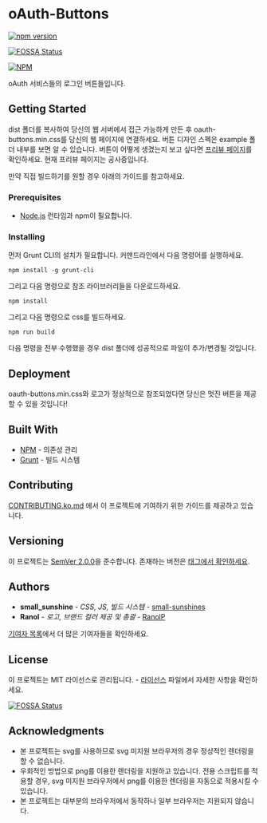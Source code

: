 # oAuth-Buttons

[![npm version](https://badge.fury.io/js/oauth-buttons.svg)](https://badge.fury.io/js/oauth-buttons)

[![FOSSA Status](https://app.fossa.io/api/projects/git%2Bgithub.com%2Fsmall-sunshines%2FoAuth-Buttons.svg?type=shield)](https://app.fossa.io/projects/git%2Bgithub.com%2Fsmall-sunshines%2FoAuth-Buttons?ref=badge_shield)


[![NPM](https://nodei.co/npm/oauth-buttons.png?downloads=true&downloadRank=true&stars=true)](https://nodei.co/npm/oauth-buttons/)

oAuth 서비스들의 로그인 버튼들입니다.

## Getting Started

dist 폴더를 복사하여 당신의 웹 서버에서 접근 가능하게 만든 후 oauth-buttons.min.css를 당신의 웹 페이지에 연결하세요. 버튼 디자인 스펙은 example 폴더 내부를 보면 알 수 있습니다. 버튼이 어떻게 생겼는지 보고 싶다면 [프리뷰 페이지](https://ranolp.github.io/oAuth-Buttons)를 확인하세요.
현재 프리뷰 페이지는 공사중입니다.

만약 직접 빌드하기를 원할 경우 아래의 가이드를 참고하세요.

### Prerequisites

* [Node.js](https://nodejs.org/ko/) 런타임과 npm이 필요합니다.

### Installing

먼저 Grunt CLI의 설치가 필요합니다. 커맨드라인에서 다음 명령어를 실행하세요.

```
npm install -g grunt-cli
```

그리고 다음 명령으로 참조 라이브러리들을 다운로드하세요.

```
npm install
```

그리고 다음 명령으로 css를 빌드하세요.

```
npm run build
```

다음 명령을 전부 수행했을 경우 dist 폴더에 성공적으로 파일이 추가/변경될 것입니다.

## Deployment

oauth-buttons.min.css와 로고가 정상적으로 참조되었다면 당신은 멋진 버튼을 제공할 수 있을 것입니다!

## Built With

* [NPM](https://www.npmjs.com/) - 의존성 관리
* [Grunt](https://gruntjs.com/) - 빌드 시스템

## Contributing

[CONTRIBUTING.ko.md](CONTRIBUTING.ko.md) 에서 이 프로젝트에 기여하기 위한 가이드를 제공하고 있습니다.

## Versioning

이 프로젝트는 [SemVer 2.0.0](http://semver.org/lang/ko)을 준수합니다. 존재하는 버전은 [태그에서 확인하세요](https://github.com/RanolP/oAuth-Buttons/tags).

## Authors

* **small_sunshine** - *CSS, JS, 빌드 시스템* - [small-sunshines](https://github.com/small-sunshines)
* **Ranol** - *로고, 브랜드 컬러 제공 및 총괄* - [RanolP](https://github.com/RanolP)

[기여자 목록](https://github.com/RanolP/oAuth-Buttons/contributors)에서 더 많은 기여자들을 확인하세요.

## License

이 프로젝트는 MIT 라이선스로 관리됩니다. - [라이선스](LICENSE) 파일에서 자세한 사항을 확인하세요.


[![FOSSA Status](https://app.fossa.io/api/projects/git%2Bgithub.com%2Fsmall-sunshines%2FoAuth-Buttons.svg?type=large)](https://app.fossa.io/projects/git%2Bgithub.com%2Fsmall-sunshines%2FoAuth-Buttons?ref=badge_large)

## Acknowledgments

* 본 프로젝트는 svg를 사용하므로 svg 미지원 브라우저의 경우 정상적인 렌더링을 할 수 없습니다.
* 우회적인 방법으로 png를 이용한 렌더링을 지원하고 있습니다. 전용 스크립트를 적용할 경우, svg 미지원 브라우저에서 png를 이용한 렌더링을 자동으로 적용시킬 수 있습니다.
* 본 프로젝트는 대부분의 브라우저에서 동작하나 일부 브라우저는 지원되지 않습니다.